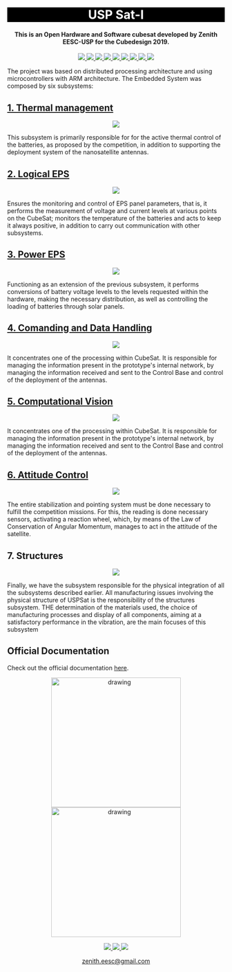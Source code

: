 

<h1 align="center" style="color:white; background-color:black">USP Sat-I</h1>
<h4 align="center">This is an Open Hardware and Software cubesat developed by Zenith EESC-USP for the Cubedesign 2019.</h4>

<p align="center">
	<a href="http://zenith.eesc.usp.br/">
    <img src="https://img.shields.io/badge/Zenith-Embarcados-black?style=for-the-badge"/>
    </a>
    <a href="https://eesc.usp.br/">
    <img src="https://img.shields.io/badge/Linked%20to-EESC--USP-black?style=for-the-badge"/>
    </a>
    <a href="https://github.com/zenitheesc/USPSat-AE1/blob/main/LICENSE">
    <img src="https://img.shields.io/github/license/zenitheesc/USPSat-AE1?style=for-the-badge"/>
    </a>
    <a href="https://github.com/zenitheesc/USPSat-AE1/issues">
    <img src="https://img.shields.io/github/issues/zenitheesc/USPSat-AE1?style=for-the-badge"/>
    </a>
    <a href="https://github.com/zenitheesc/USPSat-AE1/commits/main">
    <img src="https://img.shields.io/github/commit-activity/m/zenitheesc/USPSat-AE1?style=for-the-badge">
    </a>
    <a href="https://github.com/zenitheesc/USPSat-AE1/graphs/contributors">
    <img src="https://img.shields.io/github/contributors/zenitheesc/USPSat-AE1?style=for-the-badge"/>
    </a>
    <a href="https://github.com/zenitheesc/USPSat-AE1/commits/main">
    <img src="https://img.shields.io/github/last-commit/zenitheesc/USPSat-AE1?style=for-the-badge"/>
    </a>
    <a href="https://github.com/zenitheesc/USPSat-AE1/issues">
    <img src="https://img.shields.io/github/issues-raw/zenitheesc/USPSat-AE1?style=for-the-badge" />
    </a>
    <a href="https://github.com/zenitheesc/USPSat-AE1/pulls">
    <img src = "https://img.shields.io/github/issues-pr-raw/zenitheesc/USPSat-AE1?style=for-the-badge">
    </a>
</p>

The project was based on distributed processing architecture and using microcontrollers with ARM architecture. The Embedded System was composed by six subsystems:

<a href="https://github.com/zenitheesc/USPSat-AE1/tree/master/M%C3%B3dulo_Ribatski%20v.1.0"><h2>1. Thermal management</h2></a>

<p align = "center">
<img src="https://raw.githubusercontent.com/zenitheesc/Zenith-Wiki/gh-pages/assets/images/thermmgn.jpg"/>
</p>

This subsystem is primarily responsible for
for the active thermal control of the batteries, as proposed by the competition,
in addition to supporting the deployment system of the nanosatellite antennas.

<a href="https://github.com/zenitheesc/USPSat-AE1/tree/master/Varela-Logical_EPS%20v.1.0"><h2>2. Logical EPS</h2></a>
<p align = "center">
<img src="https://raw.githubusercontent.com/zenitheesc/Zenith-Wiki/gh-pages/assets/images/eps2.jpg"/>
</p>

Ensures the monitoring and control of EPS panel parameters,
that is, it performs the measurement of voltage and current levels at various points on the CubeSat;
monitors the temperature of the batteries and acts to keep it always positive, in addition to
carry out communication with other subsystems.

<a href="https://github.com/zenitheesc/USPSat-AE1/tree/master/London-Power_EPS%20v.1.1"><h2>3. Power EPS</h2></a>

<p align = "center">
<img src="https://raw.githubusercontent.com/zenitheesc/Zenith-Wiki/gh-pages/assets/images/eps1.jpg"/>
</p>

Functioning as an extension of the previous subsystem, it performs conversions of battery voltage levels to the levels requested within the
hardware, making the necessary distribution, as well as controlling the loading of batteries through solar panels.

<a href="https://github.com/zenitheesc/USPSat-AE1/tree/master/Caurin_CDH%20v.1.0"><h2>4. Comanding and Data Handling</h2></a>

<p align = "center">
<img src="https://github.com/zenitheesc/Zenith-Wiki/blob/gh-pages/assets/images/comm.jpg?raw=true"/>
</p>

It concentrates one of the processing within CubeSat. It is responsible for managing the information
present in the prototype's internal network, by managing the information received and sent to the Control Base and control of the deployment of the antennas.

<a href="https://github.com/zenitheesc/USPSat-AE1/tree/master/Comin_CTR%20v.1.0"><h2>5. Computational Vision</h2></a>

<p align = "center">
<img src="https://github.com/zenitheesc/Zenith-Wiki/blob/gh-pages/assets/images/process.jpg?raw=true"/>
</p>
It concentrates one of the
processing within CubeSat. It is responsible for managing the information
present in the prototype's internal network, by managing the information received
and sent to the Control Base and control of the deployment of the antennas.

<a href="https://github.com/zenitheesc/USPSat-AE1/tree/master/Alves_ADC%20v.1.0"><h2> 6. Attitude Control </h2></a>

<p align = "center">
<img src="https://github.com/zenitheesc/Zenith-Wiki/blob/gh-pages/assets/images/ctr.jpg?raw=true"/>
</p>

The entire stabilization and pointing system must be done necessary to fulfill the competition missions. For this, the reading is done necessary sensors, activating a reaction wheel, which, by means of the Law of
Conservation of Angular Momentum, manages to act in the attitude of the satellite.

## 7. Structures

<p align = "center">
<img src="https://github.com/zenitheesc/Zenith-Wiki/blob/gh-pages/assets/images/str.jpg?raw=true"/>
</p>


Finally, we have the subsystem responsible for the physical integration of all
the subsystems described earlier. All manufacturing issues involving
the physical structure of USPSat is the responsibility of the structures subsystem. THE
determination of the materials used, the choice of manufacturing processes and display of all components, aiming at a satisfactory performance in the
vibration, are the main focuses of this subsystem

## Official Documentation

Check out the official documentation [here](https://github.com/zenitheesc/USPSat-AE1/blob/master/USPSat_Report.pdf).

<p align = "center">
<img src="https://github.com/zenitheesc/Zenith-Wiki/blob/gh-pages/assets/images/20190706_203958.jpg" alt="drawing" width="300" align="center"/>

<img src="https://github.com/zenitheesc/Zenith-Wiki/blob/gh-pages/assets/images/20190722_043926.jpg" alt="drawing" width="300" align="center"/>
</p>


<p align="center">
    <a href="http://zenith.eesc.usp.br">
    <img src="https://img.shields.io/badge/Check%20out-Zenith's Oficial Website-black?style=for-the-badge" />
    </a> 
    <a href="https://www.facebook.com/zenitheesc">
    <img src="https://img.shields.io/badge/Like%20us%20on-facebook-blue?style=for-the-badge"/>
    </a> 
    <a href="https://www.instagram.com/zenith_eesc/">
    <img src="https://img.shields.io/badge/Follow%20us%20on-Instagram-red?style=for-the-badge"/>
    </a>

</p>
<p align = "center">
<a href="zenith.eesc@gmail.com">zenith.eesc@gmail.com</a>
</p>
